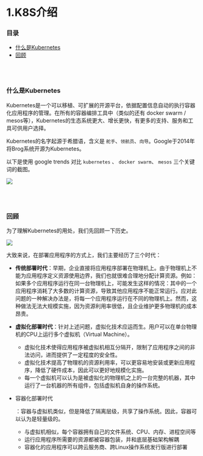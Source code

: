 # 1.K8S介绍

### 目录

- [什么是Kubernetes](#什么是Kubernetes)
- [回顾](#回顾)



</br>

</br>

### 什么是Kubernetes

Kubernetes是一个可以移植、可扩展的开源平台，依据配置信息自动的执行容器化应用程序的管理。在所有的容器编排工具中（类似的还有 docker swarm / mesos等），Kubernetes的生态系统更大、增长更快，有更多的支持、服务和工具可供用户选择。

Kubernetes的名字起源于希腊语，含义是 `舵手`、`领航员`、`向导`。Google于2014年将Brog系统开源为Kubernetes。

以下是使用 google trends 对比 `kubernetes` 、 `docker swarm`、 `mesos` 三个关键词的截图。

![](https://kuboard.cn/assets/img/image-20191005103155435.733a3e32.png)

</br>

</br>

### 回顾

为了理解Kubernetes的用处，我们先回顾一下历史。

![](https://kuboard.cn/assets/img/container_evolution.cb55fb19.svg)

大致来说，在部署应用程序的方式上，我们主要经历了三个时代：

- **传统部署时代**：早期，企业直接将应用程序部署在物理机上。由于物理机上不能为应用程序定义资源使用边界，我们也就很难合理地分配计算资源。例如：如果多个应用程序运行在同一台物理机上，可能发生这样的情况：其中的一个应用程序消耗了大多数的计算资源，导致其他应用程序不能正常运行。应对此问题的一种解决办法是，将每一个应用程序运行在不同的物理机上。然而，这种做法无法大规模实施，因为资源利用率很低，且企业维护更多物理机的成本昂贵。

- **虚拟化部署时代**：针对上述问题，虚拟化技术应运而生。用户可以在单台物理机的CPU上运行多个虚拟机（Virtual Machine）。

  - 虚拟化技术使得应用程序被虚拟机相互分隔开，限制了应用程序之间的非法访问，进而提供了一定程度的安全性。
  - 虚拟化技术提高了物理机的资源利用率，可以更容易地安装或更新应用程序，降低了硬件成本，因此可以更好地规模化实施。
  - 每一个虚拟机可以认为是被虚拟化的物理机之上的一台完整的机器，其中运行了一台机器的所有组件，包括虚拟机自身的操作系统。

- 容器化部署时代

  ：容器与虚拟机类似，但是降低了隔离层级，共享了操作系统。因此，容器可以认为是轻量级的。

  - 与虚拟机相似，每个容器拥有自己的文件系统、CPU、内存、进程空间等
  - 运行应用程序所需要的资源都被容器包装，并和底层基础架构解耦
  - 容器化的应用程序可以跨云服务商、跨Linux操作系统发行版进行部署